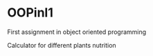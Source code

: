 # OOPinl1

First assignment in object oriented programming

Calculator for different plants nutrition
